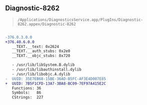 ## Diagnostic-8262

> `/Applications/DiagnosticsService.app/PlugIns/Diagnostic-8262.appex/Diagnostic-8262`

```diff

-376.0.3.0.0
+376.40.6.0.0
   __TEXT.__text: 0x2624
   __TEXT.__auth_stubs: 0x2e0
   __TEXT.__objc_stubs: 0x720

   - /usr/lib/libSystem.B.dylib
   - /usr/lib/libauthinstall.dylib
   - /usr/lib/libobjc.A.dylib
-  UUID: 35E7EB68-15BE-36AD-B5FC-AF3E4D007E85
+  UUID: 7B5F1CFD-13A7-3BA8-BC09-7EF97A415E2C
   Functions: 36
   Symbols:   86
   CStrings:  227

```
